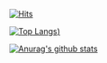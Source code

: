 [![Hits](https://hits.seeyoufarm.com/api/count/incr/badge.svg?url=https%3A%2F%2Fgithub.com%2Fsewonkimm%2Fsewonkimm.github.io&count_bg=%23000000&title_bg=%23F76712&icon=github.svg&icon_color=%23FFFFFF&title=hits&edge_flat=false)](https://hits.seeyoufarm.com)

[![Top Langs](https://github-readme-stats.vercel.app/api/top-langs/?username=sewonkimm&layout=compact&hide=java,c++))](https://github.com/anuraghazra/github-readme-stats)

[![Anurag's github stats](https://github-readme-stats.vercel.app/api?username=sewonkimm&count_private=true&show_icons=true&theme=vue)](https://github.com/anuraghazra/github-readme-stats)
